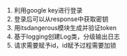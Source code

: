 1. 利用google key进行登录
2. 登录后可以从response中获取密钥
3. 用itsdangerous模块生成并验证token
4. 基于logging创建Log类，分级输出日志
5. 请求需要赋予id，id赋予过程需要加锁